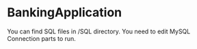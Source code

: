 # BankingApplication
You can find SQL files in /SQL directory.
You need to edit MySQL Connection parts to run.
